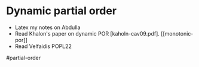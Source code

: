 # Dynamic partial order

- Latex my notes on Abdulla
- Read Khalon's paper on dynamic POR [kaholn-cav09.pdf].
  [[monotonic-por]]
- Read Velfaidis POPL22


#partial-order